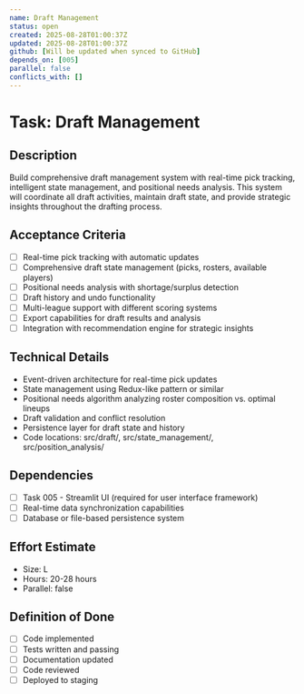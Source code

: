 ```yaml
---
name: Draft Management
status: open
created: 2025-08-28T01:00:37Z
updated: 2025-08-28T01:00:37Z
github: [Will be updated when synced to GitHub]
depends_on: [005]
parallel: false
conflicts_with: []
---
```


# Task: Draft Management

## Description
Build comprehensive draft management system with real-time pick tracking, intelligent state management, and positional needs analysis. This system will coordinate all draft activities, maintain draft state, and provide strategic insights throughout the drafting process.

## Acceptance Criteria
- [ ] Real-time pick tracking with automatic updates
- [ ] Comprehensive draft state management (picks, rosters, available players)
- [ ] Positional needs analysis with shortage/surplus detection
- [ ] Draft history and undo functionality
- [ ] Multi-league support with different scoring systems
- [ ] Export capabilities for draft results and analysis
- [ ] Integration with recommendation engine for strategic insights

## Technical Details
- Event-driven architecture for real-time pick updates
- State management using Redux-like pattern or similar
- Positional needs algorithm analyzing roster composition vs. optimal lineups
- Draft validation and conflict resolution
- Persistence layer for draft state and history
- Code locations: src/draft/, src/state_management/, src/position_analysis/

## Dependencies
- [ ] Task 005 - Streamlit UI (required for user interface framework)
- [ ] Real-time data synchronization capabilities
- [ ] Database or file-based persistence system

## Effort Estimate
- Size: L
- Hours: 20-28 hours
- Parallel: false

## Definition of Done
- [ ] Code implemented
- [ ] Tests written and passing
- [ ] Documentation updated
- [ ] Code reviewed
- [ ] Deployed to staging